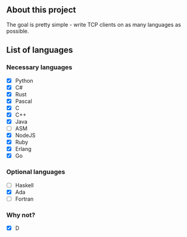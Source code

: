 ## About this project
The goal is pretty simple - write TCP clients on as many languages as possible.

## List of languages

### Necessary languages
- [x] Python
- [x] C#
- [x] Rust
- [x] Pascal
- [x] C
- [x] C++
- [x] Java
- [ ] ASM
- [x] NodeJS
- [x] Ruby
- [x] Erlang
- [x] Go

### Optional languages

- [ ] Haskell
- [x] Ada
- [ ] Fortran

### Why not?

- [x] D
